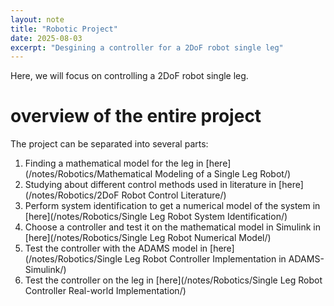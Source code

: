 ```yaml
---
layout: note
title: "Robotic Project"
date: 2025-08-03
excerpt: "Desgining a controller for a 2DoF robot single leg"
---
```


Here, we will focus on controlling a 2DoF robot single leg.

# overview of the entire project
The project can be separated into several parts:
1. Finding a mathematical model for the leg in [here](/notes/Robotics/Mathematical Modeling of a Single Leg Robot/)
2. Studying about different control methods used in literature in [here](/notes/Robotics/2DoF Robot Control Literature/)
3. Perform system identification to get a numerical model of the system in [here](/notes/Robotics/Single Leg Robot System Identification/)
4. Choose a controller and test it  on the mathematical model in Simulink in [here](/notes/Robotics/Single Leg Robot Numerical Model/)
5. Test the controller with the ADAMS model in [here](/notes/Robotics/Single Leg Robot Controller Implementation in ADAMS-Simulink/)
6. Test the controller on the leg in [here](/notes/Robotics/Single Leg Robot Controller Real-world Implementation/)